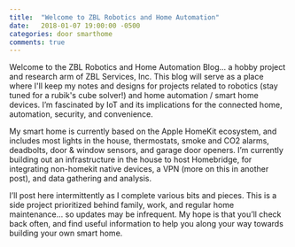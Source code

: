 ```yaml
---
title:  "Welcome to ZBL Robotics and Home Automation"
date:   2018-01-07 19:00:00 -0500
categories: door smarthome
comments: true
---
```

Welcome to the ZBL Robotics and Home Automation Blog... a hobby project and research arm of ZBL Services, Inc. This blog will serve as a place where I'll keep my notes and designs for projects related to robotics (stay tuned for a rubik's cube solver!) and home automation / smart home devices. I’m fascinated by IoT and its implications for the connected home, automation, security, and convenience. 

My smart home is currently based on the Apple HomeKit ecosystem, and includes most lights in the house, thermostats, smoke and CO2 alarms, deadbolts, door & window sensors, and garage door openers. I’m currently building out an infrastructure in the house to host Homebridge, for integrating non-homekit native devices, a VPN (more on this in another post), and data gathering and analysis.

I’ll post here intermittently as I complete various bits and pieces. This is a side project prioritized behind family, work, and regular home maintenance... so updates may be infrequent. My hope is that you’ll check back often, and find useful information to help you along your way towards building your own smart home.
